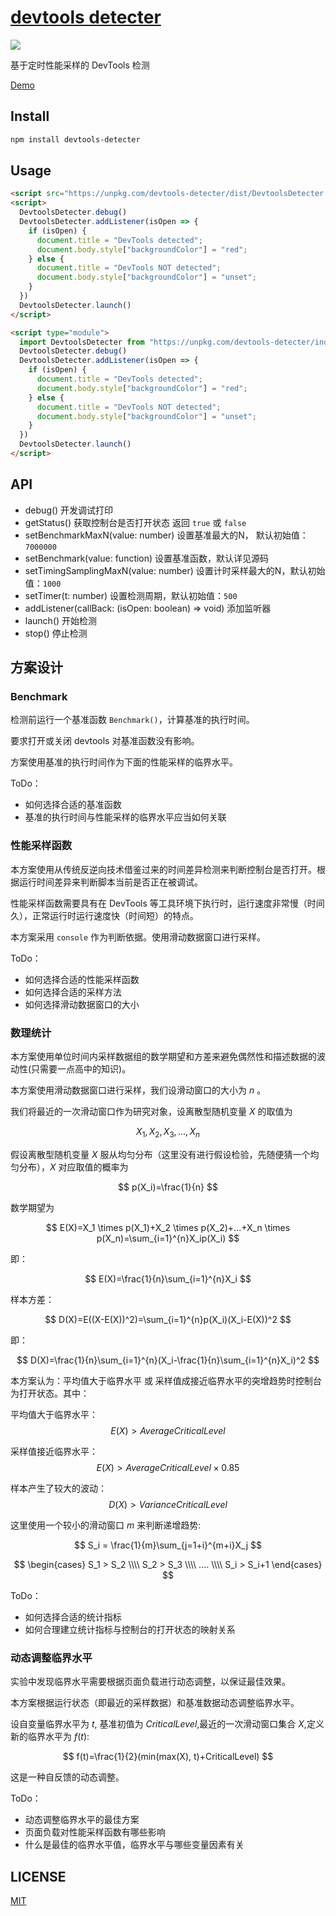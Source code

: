 # [devtools detecter](https://github.com/MHuiG/devtools-detecter)

[![](https://img.shields.io/npm/v/devtools-detecter.svg?style=flat-square)](https://www.npmjs.com/package/devtools-detecter)


基于定时性能采样的 DevTools 检测

[Demo](https://devtools-detect.mhuig.top)

## Install

```bash
npm install devtools-detecter
```

## Usage

```html
<script src="https://unpkg.com/devtools-detecter/dist/DevtoolsDetecter.js"></script>
<script>
  DevtoolsDetecter.debug()
  DevtoolsDetecter.addListener(isOpen => {
    if (isOpen) {
      document.title = "DevTools detected";
      document.body.style["backgroundColor"] = "red";
    } else {
      document.title = "DevTools NOT detected";
      document.body.style["backgroundColor"] = "unset";
    }
  })
  DevtoolsDetecter.launch()
</script>
```

```html
<script type="module">
  import DevtoolsDetecter from "https://unpkg.com/devtools-detecter/index.js"
  DevtoolsDetecter.debug()
  DevtoolsDetecter.addListener(isOpen => {
    if (isOpen) {
      document.title = "DevTools detected";
      document.body.style["backgroundColor"] = "red";
    } else {
      document.title = "DevTools NOT detected";
      document.body.style["backgroundColor"] = "unset";
    }
  })
  DevtoolsDetecter.launch()
</script>
```

## API

- debug()
  开发调试打印
- getStatus()
  获取控制台是否打开状态 返回 `true` 或 `false`
- setBenchmarkMaxN(value: number)
  设置基准最大的N， 默认初始值：`7000000`
- setBenchmark(value: function)
  设置基准函数，默认详见源码
- setTimingSamplingMaxN(value: number)
  设置计时采样最大的N，默认初始值：`1000`
- setTimer(t: number)
  设置检测周期，默认初始值：`500`
- addListener(callBack: (isOpen: boolean) => void)
  添加监听器
- launch()
  开始检测
- stop()
  停止检测

## 方案设计

### Benchmark

检测前运行一个基准函数 `Benchmark()`，计算基准的执行时间。

要求打开或关闭 devtools 对基准函数没有影响。

方案使用基准的执行时间作为下面的性能采样的临界水平。

ToDo：

- 如何选择合适的基准函数
- 基准的执行时间与性能采样的临界水平应当如何关联

### 性能采样函数

本方案使用从传统反逆向技术借鉴过来的时间差异检测来判断控制台是否打开。根据运行时间差异来判断脚本当前是否正在被调试。

性能采样函数需要具有在 DevTools 等工具环境下执行时，运行速度非常慢（时间久），正常运行时运行速度快（时间短）的特点。

本方案采用 `console` 作为判断依据。使用滑动数据窗口进行采样。

ToDo：

- 如何选择合适的性能采样函数
- 如何选择合适的采样方法
- 如何选择滑动数据窗口的大小

### 数理统计

本方案使用单位时间内采样数据组的数学期望和方差来避免偶然性和描述数据的波动性(只需要一点高中的知识)。

本方案使用滑动数据窗口进行采样，我们设滑动窗口的大小为 $n$ 。

我们将最近的一次滑动窗口作为研究对象，设离散型随机变量 $X$ 的取值为

$$
X_1,X_2,X_3,...,X_n
$$

假设离散型随机变量 $X$ 服从均匀分布（这里没有进行假设检验，先随便猜一个均匀分布），$X$ 对应取值的概率为

$$
p(X_i)=\frac{1}{n}
$$

数学期望为

$$
E(X)=X_1 \times p(X_1)+X_2 \times p(X_2)+...+X_n \times p(X_n)=\sum_{i=1}^{n}X_ip(X_i)
$$

即：

$$
E(X)=\frac{1}{n}\sum_{i=1}^{n}X_i
$$

样本方差：

$$
D(X)=E((X-E(X))^2)=\sum_{i=1}^{n}p(X_i)(X_i-E(X))^2
$$

即：

$$
D(X)=\frac{1}{n}\sum_{i=1}^{n}(X_i-\frac{1}{n}\sum_{i=1}^{n}X_i)^2
$$

本方案认为：平均值大于临界水平 或 采样值成接近临界水平的突增趋势时控制台为打开状态。其中：

平均值大于临界水平：
$$
E(X) > AverageCriticalLevel
$$

采样值接近临界水平：
$$
E(X) > AverageCriticalLevel \times 0.85
$$

样本产生了较大的波动：
$$
D(X) > VarianceCriticalLevel
$$

这里使用一个较小的滑动窗口 $m$ 来判断递增趋势:

$$
S_i = \frac{1}{m}\sum_{j=1+i}^{m+i}X_j
$$

$$
\begin{cases} S_1 > S_2 \\\\ S_2 > S_3 \\\\ .... \\\\ S_i > S_i+1 \end{cases}
$$

ToDo：

- 如何选择合适的统计指标
- 如何合理建立统计指标与控制台的打开状态的映射关系

### 动态调整临界水平

实验中发现临界水平需要根据页面负载进行动态调整，以保证最佳效果。

本方案根据运行状态（即最近的采样数据）和基准数据动态调整临界水平。

设自变量临界水平为 $t$, 基准初值为 $CriticalLevel$,最近的一次滑动窗口集合 $X$,定义新的临界水平为 $f(t)$:

$$
f(t)=\frac{1}{2}(min(max(X), t)+CriticalLevel)
$$

这是一种自反馈的动态调整。

ToDo：

- 动态调整临界水平的最佳方案
- 页面负载对性能采样函数有哪些影响
- 什么是最佳的临界水平值，临界水平与哪些变量因素有关

## LICENSE

[MIT](https://github.com/MHuiG/devtools-detecter/blob/main/LICENSE)